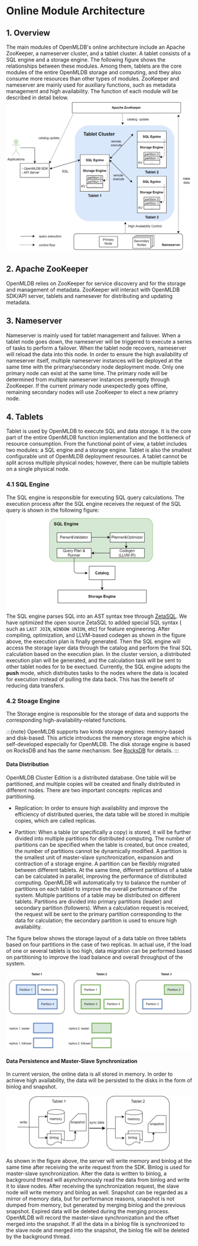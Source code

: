 # Online Module Architecture

## 1. Overview

The main modules of OpenMLDB's online architecture include an Apache ZooKeeper, a nameserver cluster, and a tablet cluster. A tablet consists of a SQL engine and a storage engine. The following figure shows the relationships between these modules. Among them, tablets are the core modules of the entire OpenMLDB storage and computing, and they also consume more resources than other types of modules. ZooKeeper and nameserver are mainly used for auxiliary functions, such as metadata management and high availability. The function of each module will be described in detail below.
![image-20220316160612968](images/architecture.png)


## 2. Apache ZooKeeper
OpenMLDB relies on ZooKeeper for service discovery and for the storage and management of metadata. ZooKeeper will interact with OpenMLDB SDK/API server, tablets and namesever for distributing and updating metadata.

## 3. Nameserver
Nameserver is mainly used for tablet management and failover. When a tablet node goes down, the nameserver will be triggered to execute a series of tasks to perform a failover. When the tablet node recovers, nameserver will reload the data into this node. In order to ensure the high availability of nameserver itself, multiple nameserver instances will be deployed at the same time with the primary/secondary node deployment mode. Only one primary node can exist at the same time. The primary node will be determined from multiple nameserver instances preemptly through ZooKeeper. If the current primary node unexpectedly goes offline, remaining secondary nodes will use ZooKeeper to elect a new priamry node.

## 4. Tablets
Tablet is used by OpenMLDB to execute SQL and data storage. It is the core part of the entire OpenMLDB function implementation and the bottleneck of resource consumption. From the functional point of view, a tablet includes two modules: a SQL engine and a storage engine. Tablet is also the smallest configurable unit of OpenMLDB deployment resources. A tablet cannot be split across multiple physical nodes; however, there can be multiple tablets on a single physical node.

### 4.1 SQL Engine
The SQL engine is responsible for executing SQL query calculations. The execution process after the SQL engine receives the request of the SQL query is shown in the following figure:
![img](images/sql_engine.png)
The SQL engine parses SQL into an AST syntax tree through [ZetaSQL](https://github.com/4paradigm/zetasql). We have optimized the open source ZetaSQL to added special SQL syntax ( such as `LAST JOIN`, `WINDOW UNION`, etc) for feature engineering. After compiling, optimization, and LLVM-based codegen as shown in the figure above, the execution plan is finally generated. Then the SQL engine will access the storage layer data through the catalog and perform the final SQL calculation based on the execution plan. In the cluster version, a distributed execution plan will be generated, and the calculation task will be sent to other tablet nodes for to be exectued. Currently, the SQL engine  adopts the **push** mode, which distributes tasks to the nodes where the data is located for execution instead of pulling the data back. This has the benefit of reducing data transfers.

### 4.2 Stoage Engine
The Storage engine is responsible for the storage of data and supports the corresponding high-availability-related functions.

:::{note}
OpenMLDB supports two kinds storage engines: memory-based and disk-based. This article introduces the memory storage engine which is self-developed especially for OpenMLDB. The disk storage engine is based on RocksDB and has the same mechanism. See [RocksDB](https://github.com/facebook/rocksdb) for details.
:::

#### Data Distribution
OpenMLDB Cluster Edition is a distributed database. One table will be partitioned, and multiple copies will be created and finally distributed in different nodes. There are two important concepts: replicas and partitioning. 

- Replication: In order to ensure high availability and improve the efficiency of distributed queries, the data table will be stored in multiple copies, which are called replicas.

- Partition: When a table (or specifically a copy) is stored, it will be further divided into multiple partitions for distributed computing. The number of partitions can be specified when the table is created, but once created, the number of partitions cannot be dynamically modified. A partition is the smallest unit of master-slave synchronization, expansion and contraction of a storage engine. A partition can be flexibly migrated between different tablets. At the same time, different partitions of a table can be calculated in parallel, improving the performance of distributed computing. OpenMLDB will automatically try to balance the number of partitions on each tablet to improve the overall performance of the system. Multiple partitions of a table may be distributed on different tablets. Partitions are divided into primary partitions (leader) and secondary partition (followers). When a calculation request is received, the request will be sent to the primary partition corresponding to the data for calculation; the secondary partition is used to ensure high availability.

The figure below shows the storage layout of a data table on three tablets based on four partitions in the case of two replicas. In actual use, if the load of one or several tablets is too high, data migration can be performed based on partitioning to improve the load balance and overall throughput of the system.

![image-20220317150559595](images/table_partition.png)

#### Data Persistence and Master-Slave Synchronization
In current version, the online data is all stored in memory. In order to achieve high availability, the data will be persisted to the disks in the form of binlog and snapshot.

![image-20220317152718586](images/binlog_snapshot.png)

As shown in the figure above, the server will write memory and binlog at the same time after receiving the write request from the SDK. Binlog is used for master-slave synchronization. After the data is written to binlog, a background thread will asynchronously read the data from binlog and write it to slave nodes. After receiving the synchronization request, the slave node will write memory and binlog as well. Snapshot can be regarded as a mirror of memory data, but for performance reasons, snapshot is not dumped from memory, but generated by merging binlog and the previous snapshot. Expired data will be deleted during the merging process. OpenMLDB will record the master-slave synchronization and the offset merged into the snapshot. If all the data in a binlog file is synchronized to the slave node and merged into the snapshot, the binlog file will be deleted by the background thread.

